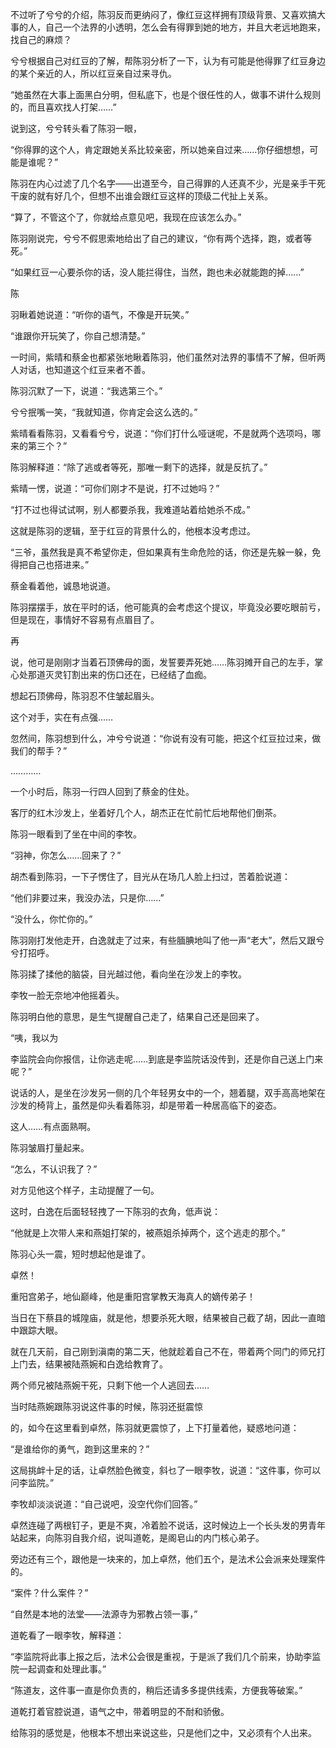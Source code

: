 不过听了兮兮的介绍，陈羽反而更纳闷了，像红豆这样拥有顶级背景、又喜欢搞大事的人，自己一个法界的小透明，怎么会有得罪到她的地方，并且大老远地跑来，找自己的麻烦？

兮兮根据自己对红豆的了解，帮陈羽分析了一下，认为有可能是他得罪了红豆身边的某个亲近的人，所以红豆亲自过来寻仇。

“她虽然在大事上面黑白分明，但私底下，也是个很任性的人，做事不讲什么规则的，而且喜欢找人打架……”

说到这，兮兮转头看了陈羽一眼，

“你得罪的这个人，肯定跟她关系比较亲密，所以她亲自过来……你仔细想想，可能是谁呢？”

陈羽在内心过滤了几个名字——出道至今，自己得罪的人还真不少，光是亲手干死干废的就有好几个，但想不出谁会跟红豆这样的顶级二代扯上关系。

“算了，不管这个了，你就给点意见吧，我现在应该怎么办。”

陈羽刚说完，兮兮不假思索地给出了自己的建议，“你有两个选择，跑，或者等死。”

“如果红豆一心要杀你的话，没人能拦得住，当然，跑也未必就能跑的掉……”

陈

羽瞅着她说道：“听你的语气，不像是开玩笑。”

“谁跟你开玩笑了，你自己想清楚。”

一时间，紫晴和蔡金也都紧张地瞅着陈羽，他们虽然对法界的事情不了解，但听两人对话，也知道这个红豆来者不善。

陈羽沉默了一下，说道：“我选第三个。”

兮兮抿嘴一笑，“我就知道，你肯定会这么选的。”

紫晴看看陈羽，又看看兮兮，说道：“你们打什么哑谜呢，不是就两个选项吗，哪来的第三个？”

陈羽解释道：“除了逃或者等死，那唯一剩下的选择，就是反抗了。”

紫晴一愣，说道：“可你们刚才不是说，打不过她吗？”

“打不过也得试试啊，别人都要杀我，我难道站着给她杀不成。”

这就是陈羽的逻辑，至于红豆的背景什么的，他根本没考虑过。

“三爷，虽然我是真不希望你走，但如果真有生命危险的话，你还是先躲一躲，免得把自己也搭进来。”

蔡金看着他，诚恳地说道。

陈羽摆摆手，放在平时的话，他可能真的会考虑这个提议，毕竟没必要吃眼前亏，但是现在，事情好不容易有点眉目了。

再

说，他可是刚刚才当着石顶佛母的面，发誓要弄死她……陈羽摊开自己的左手，掌心处那道灭灵钉割出来的伤口还在，已经结了血痂。

想起石顶佛母，陈羽忍不住皱起眉头。

这个对手，实在有点强……

忽然间，陈羽想到什么，冲兮兮说道：“你说有没有可能，把这个红豆拉过来，做我们的帮手？”

…………

一个小时后，陈羽一行四人回到了蔡金的住处。

客厅的红木沙发上，坐着好几个人，胡杰正在忙前忙后地帮他们倒茶。

陈羽一眼看到了坐在中间的李牧。

“羽神，你怎么……回来了？”

胡杰看到陈羽，一下子愣住了，目光从在场几人脸上扫过，苦着脸说道：

“他们非要过来，我没办法，只是你……”

“没什么，你忙你的。”

陈羽刚打发他走开，白逸就走了过来，有些腼腆地叫了他一声“老大”，然后又跟兮兮打招呼。

陈羽揉了揉他的脑袋，目光越过他，看向坐在沙发上的李牧。

李牧一脸无奈地冲他摇着头。

陈羽明白他的意思，是生气提醒自己走了，结果自己还是回来了。

“咦，我以为

李监院会向你报信，让你逃走呢……到底是李监院话没传到，还是你自己送上门来呢？”

说话的人，是坐在沙发另一侧的几个年轻男女中的一个，翘着腿，双手高高地架在沙发的椅背上，虽然是仰头看着陈羽，却是带着一种居高临下的姿态。

这人……有点面熟啊。

陈羽皱眉打量起来。

“怎么，不认识我了？”

对方见他这个样子，主动提醒了一句。

这时，白逸在后面轻轻拽了一下陈羽的衣角，低声说：

“他就是上次带人来和燕姐打架的，被燕姐杀掉两个，这个逃走的那个。”

陈羽心头一震，短时想起他是谁了。

卓然！

重阳宫弟子，地仙巅峰，他是重阳宫掌教天海真人的嫡传弟子！

当日在下蔡县的城隍庙，就是他，想要杀死大眼，结果被自己截了胡，因此一直暗中跟踪大眼。

就在几天前，自己刚到滇南的第二天，他就趁着自己不在，带着两个同门的师兄打上门去，结果被陆燕婉和白逸给教育了。

两个师兄被陆燕婉干死，只剩下他一个人逃回去……

当时陆燕婉跟陈羽说这件事的时候，陈羽还挺震惊

的，如今在这里看到卓然，陈羽就更震惊了，上下打量着他，疑惑地问道：

“是谁给你的勇气，跑到这里来的？”

这局挑衅十足的话，让卓然脸色微变，斜乜了一眼李牧，说道：“这件事，你可以问李监院。”

李牧却淡淡说道：“自己说吧，没空代你们回答。”

卓然连碰了两根钉子，更是不爽，冷着脸不说话，这时候边上一个长头发的男青年站起来，向陈羽自我介绍，说叫道乾，是阁皂山的内门核心弟子。

旁边还有三个，跟他是一块来的，加上卓然，他们五个，是法术公会派来处理案件的。

“案件？什么案件？”

“自然是本地的法堂——法源寺为邪教占领一事，”

道乾看了一眼李牧，解释道：

“李监院将此事上报之后，法术公会很是重视，于是派了我们几个前来，协助李监院一起调查和处理此事。”

“陈道友，这件事一直是你负责的，稍后还请多多提供线索，方便我等破案。”

道乾打着官腔说道，语气之中，带着明显的不耐和骄傲。

给陈羽的感觉是，他根本不想出来说这些，只是他们之中，又必须有个人出来。

